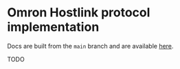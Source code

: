 # Omron Hostlink protocol implementation

Docs are built from the `main` branch and are available [here](https://br0kenpixel.github.io/hostlink-rs/hostlink/index.html).

TODO